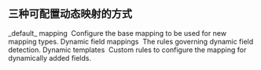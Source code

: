 ## 三种可配置动态映射的方式

_default\_ mapping 
​	Configure the base mapping to be used for new mapping types. 
Dynamic field mappings 
​	The rules governing dynamic field detection. 
Dynamic templates 
​	Custom rules to configure the mapping for dynamically added fields. 

